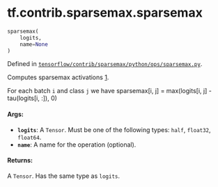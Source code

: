 <div itemscope itemtype="http://developers.google.com/ReferenceObject">
<meta itemprop="name" content="tf.contrib.sparsemax.sparsemax" />
</div>

# tf.contrib.sparsemax.sparsemax

``` python
sparsemax(
    logits,
    name=None
)
```



Defined in [`tensorflow/contrib/sparsemax/python/ops/sparsemax.py`](https://www.tensorflow.org/code/tensorflow/contrib/sparsemax/python/ops/sparsemax.py).

Computes sparsemax activations [1].

For each batch `i` and class `j` we have
  sparsemax[i, j] = max(logits[i, j] - tau(logits[i, :]), 0)

[1]: https://arxiv.org/abs/1602.02068

#### Args:

* <b>`logits`</b>: A `Tensor`. Must be one of the following types: `half`, `float32`,
    `float64`.
* <b>`name`</b>: A name for the operation (optional).


#### Returns:

A `Tensor`. Has the same type as `logits`.